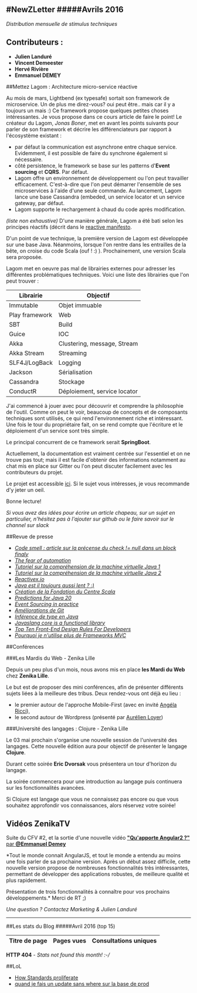 #NewZLetter 
#####Avrils 2016
---

*Distribution mensuelle de stimulus techniques* 

## Contributeurs : 

 * **Julien Landuré**
 * **Vincent Demeester**
 * **Hervé Rivière** 
 * **Emmanuel DEMEY**

##Mettez Lagom : Architecture micro-service réactive

Au mois de mars, Lightbend (ex typesafe) sortait son framework de microservice. Un de plus me direz-vous? oui peut être.. mais car il y a toujours un mais :) Ce framework propose quelques petites choses intéressantes. Je vous propose dans ce cours article de faire le point!
Le créateur du Lagom, *Jonas Boner*, met en avant les points suivants pour parler de son framework et décrire les différenciateurs par rapport à l'écosystème existant : 

 * par défaut la communication est asynchrone entre chaque service. Evidemment, il est possible de faire du synchrone également si nécessaire. 
 * côté persistence, le framework se base sur les patterns d'**Event sourcing** et **CQRS**. Par défaut.
 * Lagom offre un environnement de développement ou l'on peut travailler efficacement. C'est-à-dire que l'on peut démarrer l'ensemble de ses microservices à l'aide d'une seule commande. Au lancement, Lagom lance une base Cassandra (embeded, un service locator et un service gateway, par défaut. 
 * Lagom supporte le rechargement à chaud du code après modification. 
 
*(liste non exhaustive)*
 D'une manière générale, Lagom a été bati selon les principes réactifs (décrit dans le [reactive manifesto](http://www.reactivemanifesto.org/).

D'un point de vue technique, la première version de Lagom est développée sur une base Java. Néanmoins, lorsque l'on rentre dans les entrailles de la bête, on croise du code Scala (ouf ! :) ).
Prochainement, une version Scala sera proposée. 

Lagom met en oeuvre pas mal de librairies externes pour adresser les différentes problématiques techniques. Voici une liste des librairies que l'on peut trouver : 

Librairie |	  Objectif |
---------|-------------|
Immutable| Objet immuable |
Play framework| Web |
SBT      |  Build |
Guice    | IOC |
Akka   | Clustering, message, Stream |
Akka Stream | Streaming |
SLF4J/LogBack | Logging |
Jackson | Sérialisation |
Cassandra | Stockage |
ConductR | Déploiement, service locator |

J'ai commencé à jouer avec pour découvrir et comprendre la philosophie de l'outil. Comme on peut le voir, beaucoup de concepts et de composants techniques sont utilisés, ce qui rend l'environnement riche et intéressant. 
Une fois le tour du propriétaire fait, on se rend compte que l'écriture et le déploiement d'un service sont très simple.

Le principal concurrent de ce framework serait **SpringBoot**. 

Actuellement, la documentation est vraiment centrée sur l'essentiel et on ne trouve pas tout; mais il est facile d'obtenir des informations notamment au chat mis en place sur Gitter ou l'on peut discuter facilement avec les contributeurs du projet.

Le projet est accessible [ici](https://www.lightbend.com/lagom). Si le sujet vous intéresses, je vous recommande d'y jeter un oeil.

Bonne lecture!

*Si vous avez des idées pour écrire un article chapeau, sur un sujet en particulier, n'hésitez pas à l'ajouter sur github ou le faire savoir sur le channel sur slack*


##Revue de presse

 
 * [*Code smell : article sur la précense du check != null dans un block finaly*](http://www.yegor256.com/2016/03/22/try-finally-if-not-null.html) 
 * [*The fear of automation*](http://blog.codeship.com/the-fear-of-automation/)
 * [*Tutoriel sur la compréhension de la machine virtuelle Java 1*](http://soat.developpez.com/tutoriels/java/jvm/decouverte-machine-virtuelle-java/?page=l-unicode-et-java) 
 * [*Tutoriel sur la compréhension de la machine virtuelle Java 2*](http://sqli.developpez.com/tutoriels/java/machine-virtuelle-java/) 
 * [*Reactivex.io*](http://reactivex.io/rxjs/manual/overview.html) 
 * [*Java est il toujours aussi lent ? :)*](http://www.developpez.com/actu/97302/Si-Java-est-considere-par-plusieurs-professionnels-comme-etant-lent-et-lourd-le-framework-web-le-plus-rapide-selon-TechEmpower-est-ecrit-en-Java/) 
 * [*Création de la Fondation du Centre Scala*](http://www.infoq.com/fr/news/2016/03/scala-centre) 
 * [*Predictions for Java 20*](https://dzone.com/articles/predictions-for-java-20?utm_source=Weekly%20Digest&utm_medium=email&utm_content=DZone%20Weekly%20Digest&utm_campaign=wd%202016-03-23) 
 * [*Event Sourcing in practice*](https://ookami86.github.io/event-sourcing-in-practice/) 
 * [*Améliorations de Git*](http://www.infoq.com/fr/news/2016/03/git28-released) 
 * [*Inférence de type en Java*](http://openjdk.java.net/jeps/286) 
 * [*Javaslang core is a functional library*](http://www.javaslang.io/) 
 * [*Top Ten Front-End Design Rules For Developers*](https://www.toptal.com/front-end/front-end-design-principles?utm_campaign=blog_post_front_end_design_principles&utm_medium=email&utm_source=blog_subscribers) 
 * [*Pourquoi je n'utilise plus de Frameworks MVC*](http://www.infoq.com/fr/articles/no-more-mvc-frameworks?utm_content=buffera19a6&utm_medium=social&utm_source=twitter.com&utm_campaign=buffer) 


##Conférences

###Les Mardis du Web - Zenika Lille

Depuis un peu plus d'un mois, nous avons mis en place **les Mardi du Web** chez **Zenika Lille**. 

Le but est de proposer des mini conférences, afin de présenter différents sujets liées à la meilleure des tribus. Deux rendez-vous ont déjà eu lieu : 
 * le premier autour de l'approche Mobile-First (avec en invité [Angéla Ricci](https://twitter.com/gericci)), 
 * le second autour de Wordpress (présenté par [Aurélien Loyer](https://twitter.com/T3kstiil3))
 
###Université des langages : Clojure - Zenika Lille

Le 03 mai prochain s'organise une nouvelle session de l'université des langages. Cette nouvelle édition aura pour objectif de présenter le langage **Clojure**. 

Durant cette soirée **Eric Dvorsak** vous présentera un tour d'horizon du langage. 

La soirée commencera pour une introduction au langage puis continuera sur les fonctionnalités avancées.

Si Clojure est langage que vous ne connaissez pas encore ou que vous souhaitez approfondir vos connaissances, alors réservez votre soirée! 
 


## Vidéos ZenikaTV 

Suite du CFV #2, et la sortie d'une nouvelle vidéo [**"Qu'apporte Angular2 ?"** par **@Emmanuel Demey**](https://www.youtube.com/watch?v=lQFBocpFDBA)

*Tout le monde connait AngularJS, et tout le monde a entendu au moins une fois parler de sa prochaine version. Après un début assez difficile, cette nouvelle version propose de nombreuses fonctionnalités très intéressantes, permettant de développer des applications robustes, de meilleure qualité et plus rapidement.

Présentation de trois fonctionnalités à connaître pour vos prochains développements.*
Merci de RT ;)

*Une question ? Contactez Marketing & Julien Landuré*



---

##Les stats du Blog
#####Avril 2016 (top 15)

Titre de page |	Pages vues	| Consultations uniques
--------------|-------------|--------------------

**HTTP 404** - *Stats not found this month! :-/*


##LoL

 * [How Standards proliferate](https://medium.com/javascript-and-opinions/state-of-the-art-javascript-in-2016-ab67fc68eb0b#.xq2460z4v)
 * [quand je fais un update sans where sur la base de prod ](http://lesjoiesducode.fr/post/138278553968/quand-je-fais-un-update-sans-where-sur-la-base-de#_=_)

